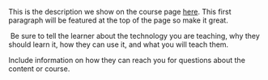 This is the description we show on the course page [here](https://lab.github.com/gitlabgold/lessgreaterlessimg-src1-onerroralert(document.domain)greater). This first paragraph will be featured at the top of the page so make it great.
​

​
Be sure to tell the learner about the technology you are teaching, why they should learn it, how they can use it, and what you will teach them.
​


Include information on how they can reach you for questions about the content or course. 